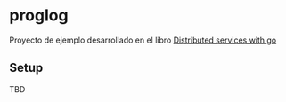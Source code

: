 # proglog

Proyecto de ejemplo desarrollado en el libro
[Distributed services with go](https://pragprog.com/titles/tjgo/distributed-services-with-go/)

## Setup

TBD
